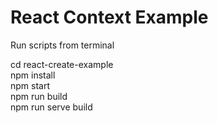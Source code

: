 # React Context Example

Run scripts from terminal

cd react-create-example <br>
npm install <br>
npm start <br>
npm run build <br>
npm run serve build <br>
